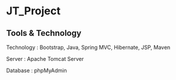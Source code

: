 # JT_Project

## Tools & Technology
Technology :  Bootstrap, Java, Spring MVC, Hibernate, JSP, Maven

Server : Apache Tomcat Server

Database : phpMyAdmin

